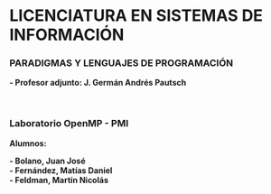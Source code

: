 
# LICENCIATURA EN SISTEMAS DE INFORMACIÓN


### PARADIGMAS Y LENGUAJES DE PROGRAMACIÓN

**- Profesor adjunto: J. Germán Andrés Pautsch**

<br>

### Laboratorio OpenMP - PMI

**Alumnos:**

**- Bolano, Juan José**<br>
**- Fernández, Matías Daniel**<br>
**- Feldman, Martín Nicolás**